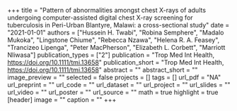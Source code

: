 +++
title = "Pattern of abnormalities amongst chest X-rays of adults undergoing computer-assisted digital chest X-ray screening for tuberculosis in Peri-Urban Blantyre, Malawi: a cross-sectional study"
date = "2021-01-01"
authors = ["Hussein H. Twabi", "Robina Semphere", "Madalo Mukoka", "Lingstone Chiume", "Rebecca Nzawa", "Helena R. A. Feasey", "Trancizeo Lipenga", "Peter MacPherson", "Elizabeth L. Corbett", "Marriott Nliwasa"]
publication_types = ["2"]
publication = "Trop Med Int Health, https://doi.org/10.1111/tmi.13658"
publication_short = "Trop Med Int Health, https://doi.org/10.1111/tmi.13658"
abstract = ""
abstract_short = ""
image_preview = ""
selected = false
projects = []
tags = []
url_pdf = "NA"
url_preprint = ""
url_code = ""
url_dataset = ""
url_project = ""
url_slides = ""
url_video = ""
url_poster = ""
url_source = ""
math = true
highlight = true
[header]
image = ""
caption = ""
+++
